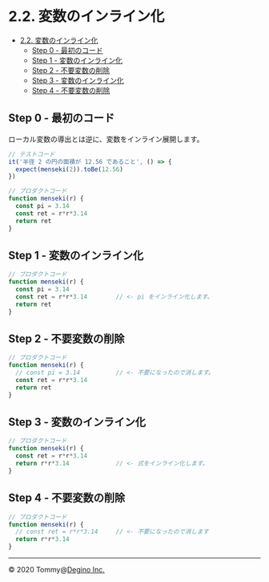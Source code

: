 # 2.2. 変数のインライン化

<!-- TOC -->

- [2.2. 変数のインライン化](#22-変数のインライン化)
  - [Step 0 - 最初のコード](#step-0---最初のコード)
  - [Step 1 - 変数のインライン化](#step-1---変数のインライン化)
  - [Step 2 - 不要変数の削除](#step-2---不要変数の削除)
  - [Step 3 - 変数のインライン化](#step-3---変数のインライン化)
  - [Step 4 - 不要変数の削除](#step-4---不要変数の削除)

<!-- /TOC -->

## Step 0 - 最初のコード

ローカル変数の導出とは逆に、変数をインライン展開します。

```js
// テストコード
it('半径 2 の円の面積が 12.56 であること', () => {
  expect(menseki(2)).toBe(12.56)
})

// プロダクトコード
function menseki(r) {
  const pi = 3.14
  const ret = r*r*3.14
  return ret
}
```

## Step 1 - 変数のインライン化

```js
// プロダクトコード
function menseki(r) {
  const pi = 3.14
  const ret = r*r*3.14        // <- pi をインライン化します。
  return ret
}
```

## Step 2 - 不要変数の削除

```js
// プロダクトコード
function menseki(r) {
  // const pi = 3.14          // <- 不要になったので消します。
  const ret = r*r*3.14
  return ret
}
```

## Step 3 - 変数のインライン化

```js
// プロダクトコード
function menseki(r) {
  const ret = r*r*3.14
  return r*r*3.14             // <- 式をインライン化します。
}
```

## Step 4 - 不要変数の削除

```js
// プロダクトコード
function menseki(r) {
  // const ret = r*r*3.14     // <- 不要になったので消します
  return r*r*3.14
}
```

---

&copy; 2020 Tommy@[Degino Inc.](https://www.degino.com/)
